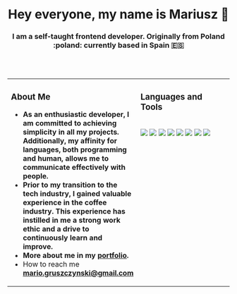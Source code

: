 #    <h1 align="center">Hey everyone, my name is Mariusz :wave:</h1>

<h3 align="center">I am a self-taught frontend developer. Originally from Poland :poland: currently based in Spain 🇪🇸</h3>
<br />
<br />





<table><tr><td valign="top" width="50%">


### **About Me**


+  **As an enthusiastic developer, I am committed to achieving simplicity in all my projects. Additionally, my affinity for languages, both programming and human, allows me to communicate effectively with people.**
+  **Prior to my transition to the tech industry, I gained valuable experience in the coffee industry. This experience has instilled in me a strong work ethic and a drive to continuously learn and improve.**
+  **More about me in my [portfolio](https://www.mariuszgruszczynski.com/).**
+   How to reach me **mario.gruszczynski@gmail.com**
  
</td><td valign="top" width="50%">

<h3> Languages and Tools</h3>
  <br />
  
  <img src="https://img.shields.io/badge/Skill-HTML5-informational?style=flat-square&logo=html5&logoColor=white" />
  <img src="https://img.shields.io/badge/Skill-Css3-informational?style=flat&logo=css3&logoColor=white" />
  <img src="https://img.shields.io/badge/Skill-Sass-informational?style=flat&logo=sass&logoColor=white" />
  <img src="https://img.shields.io/badge/Skill-JavaScript-informational?style=flat&logo=javascript&logoColor=white&color=4AB197" />
  <img src="https://img.shields.io/badge/Skill-VSCode-informational?style=flat&logo=visual-studio-code&logoColor=white" />
  <img src="https://img.shields.io/badge/Skill-Git-informational?style=flat&logo=git&logoColor=white" />
  <img src="https://img.shields.io/badge/Skill-github-informational?style=flat&logo=github&logoColor=white" />
  <img src="https://img.shields.io/badge/Skill-GSAP-informational?style=flat&logo=greensock&logoColor=white" />
  
 </tr></tr></table>







